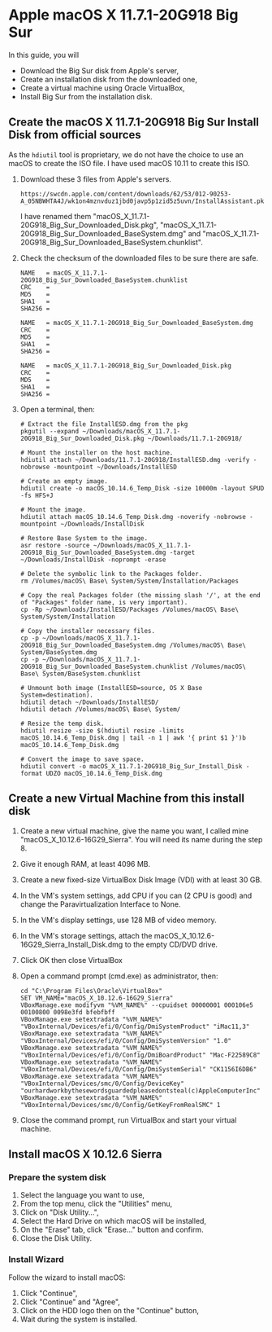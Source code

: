 # Apple macOS X 11.7.1-20G918 Big Sur

In this guide, you will

-   Download the Big Sur disk from Apple's server,
-   Create an installation disk from the downloaded one,
-   Create a virtual machine using Oracle VirtualBox,
-   Install Big Sur from the installation disk.

## Create the macOS X 11.7.1-20G918 Big Sur Install Disk from official sources

As the `hdiutil` tool is proprietary, we do not have the choice to use an macOS to create the ISO file. I have used macOS 10.11 to create this ISO.

1.  Download these 3 files from Apple's servers.

        https://swcdn.apple.com/content/downloads/62/53/012-90253-A_05NBWHTA4J/wk1on4mznvduz1jbd0javp5p1zid5z5uvn/InstallAssistant.pkg

    I have renamed them "macOS_X_11.7.1-20G918_Big_Sur_Downloaded_Disk.pkg", "macOS_X_11.7.1-20G918_Big_Sur_Downloaded_BaseSystem.dmg" and "macOS_X_11.7.1-20G918_Big_Sur_Downloaded_BaseSystem.chunklist".

2.  Check the checksum of the downloaded files to be sure there are safe.

        NAME   = macOS_X_11.7.1-20G918_Big_Sur_Downloaded_BaseSystem.chunklist
        CRC    = 
        MD5    = 
        SHA1   = 
        SHA256 = 
        
        NAME   = macOS_X_11.7.1-20G918_Big_Sur_Downloaded_BaseSystem.dmg
        CRC    = 
        MD5    = 
        SHA1   = 
        SHA256 = 
        
        NAME   = macOS_X_11.7.1-20G918_Big_Sur_Downloaded_Disk.pkg
        CRC    = 
        MD5    = 
        SHA1   = 
        SHA256 = 

3.  Open a terminal, then: 

        # Extract the file InstallESD.dmg from the pkg
        pkgutil --expand ~/Downloads/macOS_X_11.7.1-20G918_Big_Sur_Downloaded_Disk.pkg ~/Downloads/11.7.1-20G918/
        
        # Mount the installer on the host machine.
        hdiutil attach ~/Downloads/11.7.1-20G918/InstallESD.dmg -verify -nobrowse -mountpoint ~/Downloads/InstallESD
        
        # Create an empty image.
        hdiutil create -o macOS_10.14.6_Temp_Disk -size 10000m -layout SPUD -fs HFS+J
        
        # Mount the image.
        hdiutil attach macOS_10.14.6_Temp_Disk.dmg -noverify -nobrowse -mountpoint ~/Downloads/InstallDisk
        
        # Restore Base System to the image.
        asr restore -source ~/Downloads/macOS_X_11.7.1-20G918_Big_Sur_Downloaded_BaseSystem.dmg -target ~/Downloads/InstallDisk -noprompt -erase
        
        # Delete the symbolic link to the Packages folder.
        rm /Volumes/macOS\ Base\ System/System/Installation/Packages
        
        # Copy the real Packages folder (the missing slash '/', at the end of "Packages" folder name, is very important).
        cp -Rp ~/Downloads/InstallESD/Packages /Volumes/macOS\ Base\ System/System/Installation
        
        # Copy the installer necessary files.
        cp -p ~/Downloads/macOS_X_11.7.1-20G918_Big_Sur_Downloaded_BaseSystem.dmg /Volumes/macOS\ Base\ System/BaseSystem.dmg
        cp -p ~/Downloads/macOS_X_11.7.1-20G918_Big_Sur_Downloaded_BaseSystem.chunklist /Volumes/macOS\ Base\ System/BaseSystem.chunklist
        
        # Unmount both image (InstallESD=source, OS X Base System=destination).
        hdiutil detach ~/Downloads/InstallESD/
        hdiutil detach /Volumes/macOS\ Base\ System/
        
        # Resize the temp disk.
        hdiutil resize -size $(hdiutil resize -limits macOS_10.14.6_Temp_Disk.dmg | tail -n 1 | awk '{ print $1 }')b macOS_10.14.6_Temp_Disk.dmg
        
        # Convert the image to save space.
        hdiutil convert -o macOS_X_11.7.1-20G918_Big_Sur_Install_Disk -format UDZO macOS_10.14.6_Temp_Disk.dmg










## Create a new Virtual Machine from this install disk

1.  Create a new virtual machine, give the name you want, I called mine "macOS_X_10.12.6-16G29_Sierra".
   You will need its name during the step 8.

2.  Give it enough RAM, at least 4096 MB.

3.  Create a new fixed-size VirtualBox Disk Image (VDI) with at least 30 GB.

4.  In the VM's system settings, add CPU if you can (2 CPU is good) and change the Paravirtualization Interface to None.

5.  In the VM's display settings, use 128 MB of video memory.

6.  In the VM's storage settings, attach the macOS_X_10.12.6-16G29_Sierra_Install_Disk.dmg to the empty CD/DVD drive.

7.  Click OK then close VirtualBox

8.  Open a command prompt (cmd.exe) as administrator, then:

        cd "C:\Program Files\Oracle\VirtualBox"
        SET VM_NAME="macOS_X_10.12.6-16G29_Sierra"
        VBoxManage.exe modifyvm "%VM_NAME%" --cpuidset 00000001 000106e5 00100800 0098e3fd bfebfbff
        VBoxManage.exe setextradata "%VM_NAME%" "VBoxInternal/Devices/efi/0/Config/DmiSystemProduct" "iMac11,3"
        VBoxManage.exe setextradata "%VM_NAME%" "VBoxInternal/Devices/efi/0/Config/DmiSystemVersion" "1.0"
        VBoxManage.exe setextradata "%VM_NAME%" "VBoxInternal/Devices/efi/0/Config/DmiBoardProduct" "Mac-F22589C8"
        VBoxManage.exe setextradata "%VM_NAME%" "VBoxInternal/Devices/efi/0/Config/DmiSystemSerial" "CK1156I6DB6"
        VBoxManage.exe setextradata "%VM_NAME%" "VBoxInternal/Devices/smc/0/Config/DeviceKey" "ourhardworkbythesewordsguardedpleasedontsteal(c)AppleComputerInc"
        VBoxManage.exe setextradata "%VM_NAME%" "VBoxInternal/Devices/smc/0/Config/GetKeyFromRealSMC" 1

9.  Close the command prompt, run VirtualBox and start your virtual machine.

## Install macOS X 10.12.6 Sierra

### Prepare the system disk

1.  Select the language you want to use,
2.  From the top menu, click the "Utilities" menu,
3.  Click on "Disk Utility...",
4.  Select the Hard Drive on which macOS will be installed,
5.  On the "Erase" tab, click "Erase..." button and confirm.
6.  Close the Disk Utility.

### Install Wizard

Follow the wizard to install macOS:

1.  Click "Continue",
2.  Click "Continue" and "Agree",
3.  Click on the HDD logo then on the "Continue" button,
4.  Wait during the system is installed.

